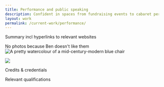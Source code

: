 ```yaml
---
title: Performance and public speaking
description: Confident in spaces from fundraising events to cabaret performance
layout: work
permalink: /current-work/performance/
---
```


Summary incl hyperlinks to relevant websites

No  photos because Ben doesn't like them
![A pretty watercolour of a mid-century-modern blue chair]({{site.baseurl}}/assets/images/chair.jpg)

<img src="{{site.baseurl}}/assets/images/chair.jpg" style="max-width: 20vw;">

Credits & credentials

Relevant qualifications

